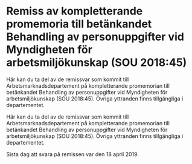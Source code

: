 # Remiss av kompletterande promemoria till betänkandet Behandling av personuppgifter vid Myndigheten för arbetsmiljökunskap (SOU 2018:45)

Här kan du ta del av de remissvar som kommit till Arbetsmarknadsdepartement på kompletterande promemorian till betänkandet Behandling av personuppgifter vid Myndigheten för arbetsmiljökunskap (SOU 2018:45). Övriga yttranden finns tillgängliga i departementet.

Här kan du ta del av de remissvar som kommit till Arbetsmarknadsdepartement på kompletterande promemorian till betänkandet Behandling av personuppgifter vid Myndigheten för arbetsmiljökunskap (SOU 2018:45). Övriga yttranden finns tillgängliga i departementet.

Sista dag att svara på remissen var den 18 april 2019.
